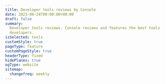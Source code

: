 ```yaml
---
title: Developer tools reviews by Console
date: 2021-06-24T00:00:00+00:00
draft: false
summary:
  Developer tools reviews. Console reviews and features the best tools for
  developers.
isSelected: tools
customStyle: true
pageType: feature
customPageStyle: true
headerType: fixed
hidePlanes: true
ogType: website
sitemap:
  changefreq: weekly
---
```

